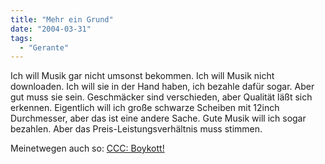 ```yaml
---
title: "Mehr ein Grund"
date: "2004-03-31"
tags:
  - "Gerante"
---
```


Ich will Musik gar nicht umsonst bekommen. Ich will Musik nicht downloaden. Ich will sie in der Hand haben, ich bezahle dafür sogar. Aber gut muss sie sein. Geschmäcker sind verschieden, aber Qualität läßt sich erkennen. Eigentlich will ich große schwarze Scheiben mit 12inch Durchmesser, aber das ist eine andere Sache. Gute Musik will ich sogar bezahlen. Aber das Preis-Leistungsverhältnis muss stimmen.

Meinetwegen auch so: [CCC: Boykott!](https://www.ccc.de/campaigns/boycott-musicindustry)
